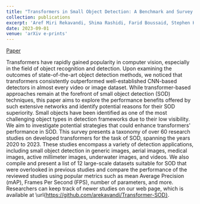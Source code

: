 ```yaml
---
title: "Transformers in Small Object Detection: A Benchmark and Survey of State-of-the-Art"
collection: publications
excerpt: 'Aref Miri Rekavandi, Shima Rashidi, Farid Boussaid, Stephen Hoefs, Emre Akbas'
date: 2023-09-01
venue: 'arXiv e-prints'
---
```

[Paper](https://ui.adsabs.harvard.edu/abs/2023arXiv230904902M/abstract)

Transformers have rapidly gained popularity in computer vision, especially in the field of object recognition and detection. Upon examining the outcomes of state-of-the-art object detection methods, we noticed that transformers consistently outperformed well-established CNN-based detectors in almost every video or image dataset. While transformer-based approaches remain at the forefront of small object detection (SOD) techniques, this paper aims to explore the performance benefits offered by such extensive networks and identify potential reasons for their SOD superiority. Small objects have been identified as one of the most challenging object types in detection frameworks due to their low visibility. We aim to investigate potential strategies that could enhance transformers' performance in SOD. This survey presents a taxonomy of over 60 research studies on developed transformers for the task of SOD, spanning the years 2020 to 2023. These studies encompass a variety of detection applications, including small object detection in generic images, aerial images, medical images, active millimeter images, underwater images, and videos. We also compile and present a list of 12 large-scale datasets suitable for SOD that were overlooked in previous studies and compare the performance of the reviewed studies using popular metrics such as mean Average Precision (mAP), Frames Per Second (FPS), number of parameters, and more. Researchers can keep track of newer studies on our web page, which is available at \url{https://github.com/arekavandi/Transformer-SOD}.